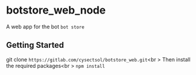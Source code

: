 # botstore_web_node
A web app for the bot `bot store` 

## Getting Started
git clone `https://gitlab.com/cysectsol/botstore_web.git`<br \>
Then install the required packages<br \>
`npm install`
